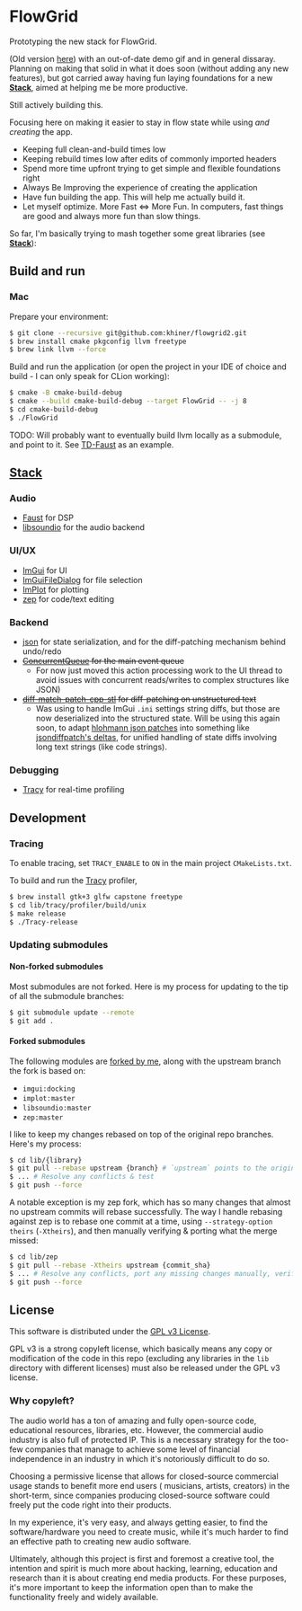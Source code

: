 # FlowGrid

Prototyping the new stack for FlowGrid.

(Old version [here](https://github.com/khiner/flowgrid)) with an out-of-date demo gif and in general dissaray.
Planning on making that solid in what it does soon (without adding any new features), but got carried away having fun
laying foundations for a new [**Stack**](#stack), aimed at helping me be more productive.

Still actively building this.

Focusing here on making it easier to stay in flow state while using _and creating_ the app.

* Keeping full clean-and-build times low
* Keeping rebuild times low after edits of commonly imported headers
* Spend more time upfront trying to get simple and flexible foundations right
* Always Be Improving the experience of creating the application
* Have fun building the app. This will help me actually build it.
* Let myself optimize. More Fast <=> More Fun. In computers, fast things are good and always more fun than slow things.

So far, I'm basically trying to mash together some great libraries (see [**Stack**](#stack)):

## Build and run

### Mac

Prepare your environment:

```sh
$ git clone --recursive git@github.com:khiner/flowgrid2.git
$ brew install cmake pkgconfig llvm freetype
$ brew link llvm --force
```

Build and run the application (or open the project in your IDE of choice and build - I can only speak for CLion
working):

```sh
$ cmake -B cmake-build-debug
$ cmake --build cmake-build-debug --target FlowGrid -- -j 8
$ cd cmake-build-debug
$ ./FlowGrid
```

TODO: Will probably want to eventually build llvm locally as a submodule, and point to it.
See [TD-Faust](https://github.com/DBraun/TD-Faust/blob/02f35e4343370559c779468413c32179f55c6552/build_macos.sh#L5-L31)
as an example.

## [**Stack**](#stack)

### Audio

* [Faust](https://github.com/grame-cncm/faust) for DSP
* [libsoundio](https://github.com/andrewrk/libsoundio) for the audio backend

### UI/UX

* [ImGui](https://github.com/ocornut/imgui) for UI
* [ImGuiFileDialog](https://github.com/aiekick/ImGuiFileDialog) for file selection
* [ImPlot](https://github.com/epezent/implot) for plotting
* [zep](https://github.com/Rezonality/zep) for code/text editing

### Backend

* [json](https://github.com/nlohmann/json) for state serialization, and for the diff-patching mechanism behind undo/redo
* ~~[ConcurrentQueue](https://github.com/cameron314/concurrentqueue) for the main event queue~~
    * For now just moved this action processing work to the UI thread to avoid issues with concurrent reads/writes to
      complex structures like JSON)
* ~~[diff-match-patch-cpp-stl](https://github.com/leutloff/diff-match-patch-cpp-stl) for diff-patching on unstructured
  text~~
    - Was using to handle ImGui `.ini` settings string diffs, but those are now deserialized into the structured state.
      Will be using this again soon, to
      adapt [hlohmann json patches](https://github.com/nlohmann/json#json-pointer-and-json-patch) into something
      like [jsondiffpatch's deltas](https://github.com/benjamine/jsondiffpatch/blob/master/docs/deltas.md#text-diffs),
      for unified handling of state diffs involving long text strings (like code strings).

### Debugging

* [Tracy](https://github.com/wolfpld/tracy) for real-time profiling

## Development

### Tracing

To enable tracing, set `TRACY_ENABLE` to `ON` in the main project `CMakeLists.txt`.

To build and run the [Tracy](https://github.com/wolfpld/tracy) profiler,

```sh
$ brew install gtk+3 glfw capstone freetype
$ cd lib/tracy/profiler/build/unix
$ make release
$ ./Tracy-release
```

### Updating submodules

#### Non-forked submodules

Most submodules are not forked.
Here is my process for updating to the tip of all the submodule branches:

```sh
$ git submodule update --remote
$ git add .
```

#### Forked submodules

The following modules are [forked by me](https://github.com/khiner?tab=repositories&q=&type=fork), along with the
upstream branch the fork is based on:

* `imgui:docking`
* `implot:master`
* `libsoundio:master`
* `zep:master`

I like to keep my changes rebased on top of the original repo branches.
Here's my process:

```sh
$ cd lib/{library}
$ git pull --rebase upstream {branch} # `upstream` points to the original repo. See list above for the tracked branch
$ ... # Resolve any conflicts & test
$ git push --force
```

A notable exception is my zep fork, which has so many changes that almost no upstream commits will rebase successfully.
The way I handle rebasing against zep is to rebase one commit at a time, using `--strategy-option theirs` (`-Xtheirs`),
and then manually verifying & porting what the merge missed:

```sh
$ cd lib/zep
$ git pull --rebase -Xtheirs upstream {commit_sha}
$ ... # Resolve any conflicts, port any missing changes manually, verify...
$ git push --force
```

## License

This software is distributed under the [GPL v3 License](./LICENSE).

GPL v3 is a strong copyleft license, which basically means any copy or modification of the code in this repo (excluding
any libraries in the `lib` directory with different licenses) must also
be released under the GPL v3 license.

### Why copyleft?

The audio world has a ton of amazing and fully open-source code, educational resources, libraries, etc.
However, the commercial audio industry is also full of protected IP.
This is a necessary strategy for the too-few companies that manage to achieve some level of financial independence in an
industry in which it's notoriously difficult to do so.

Choosing a permissive license that allows for closed-source commercial usage stands to benefit more end users (
musicians, artists, creators) in the short-term, since companies producing closed-source software could freely put the
code right into their products.

In my experience, it's very easy, and always getting easier, to find the software/hardware you need to create music,
while it's much harder to find an effective path to creating new audio software.

Ultimately, although this project is first and foremost a creative tool, the intention and spirit is much more about
hacking, learning, education and research than it is about creating end media products.
For these purposes, it's more important to keep the information open than to make the functionality freely and widely
available.
